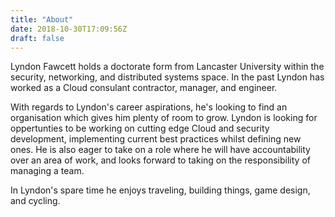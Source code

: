 ```yaml
---
title: "About"
date: 2018-10-30T17:09:56Z
draft: false
---
```


Lyndon Fawcett holds a doctorate form from Lancaster University within the security, networking, and distributed systems space. In the past Lyndon has worked as a Cloud consulant contractor, manager, and engineer.


With regards to Lyndon's career aspirations, he's looking to find an organisation which gives him plenty of room to grow. Lyndon is looking for oppertunties to be working on cutting edge Cloud and security development, implementing current best practices whilst defining new ones. He is also eager to take on a role where he will have accountability over an area of work, and looks forward to taking on the responsibility of managing a team.

In Lyndon's spare time he enjoys traveling, building things, game design, and cycling.
